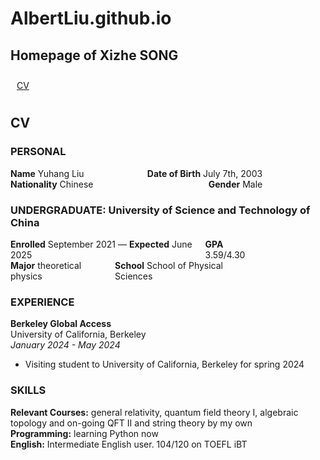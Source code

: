 # AlbertLiu.github.io
<h2>Homepage of Xizhe SONG</h2>

<div style="padding: 10px;">
    <a href="#CV" style="margin-right: 10px;">CV</a>

</div>

<h2 id="CV">CV</h2>

<h3>PERSONAL</h3>
<div style="width: 80%; display: flex; justify-content: space-between;">
    <span><strong>Name</strong> Yuhang Liu</span>
    <span><strong>Date of Birth</strong> July 7th, 2003</span>
</div>
<div style="width: 80%; display: flex; justify-content: space-between;">
    <span><strong>Nationality</strong> Chinese</span>
    <span><strong>Gender</strong> Male</span>
</div>

<h3>UNDERGRADUATE: University of Science and Technology of China</h3>
<div style="width: 80%; display: flex; justify-content: space-between;">
    <span><strong>Enrolled</strong> September 2021 — <strong>Expected</strong> June 2025</span>
    <span><strong>GPA</strong> 3.59/4.30</span>
</div>
<div style="width: 80%; display: flex; justify-content: space-between;">
    <span><strong>Major</strong> theoretical physics</span>
    <span><strong>School</strong> School of Physical Sciences</span>
</div>

<h3>EXPERIENCE</h3>



<div style="margin-bottom: 10px;">
    <div style="font-weight: bold;">Berkeley Global Access</div>
    <div>University of California, Berkeley</div>
    <div style="font-style: italic;">January 2024 - May 2024</div>
    <ul>
        <li>Visiting student to University of California, Berkeley for spring 2024</li>
    </ul>
</div>

<h3>SKILLS</h3>
<div>
    <div><strong>Relevant Courses:</strong> general relativity, quantum field theory I, algebraic topology and on-going QFT II and string theory by my own</div>
    <div><strong>Programming:</strong> learning Python now</div>
    <div><strong>English:</strong> Intermediate English user. 104/120 on TOEFL iBT</div>
</div>
